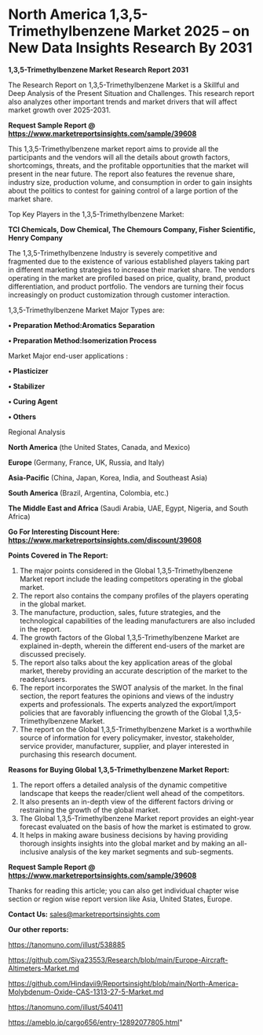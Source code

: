 # North America 1,3,5-Trimethylbenzene Market 2025 – on New Data Insights Research By 2031

<strong>1,3,5-Trimethylbenzene Market Research Report 2031</strong>

The Research Report on 1,3,5-Trimethylbenzene Market is a Skillful and Deep Analysis of the Present Situation and Challenges. This research report also analyzes other important trends and market drivers that will affect market growth over 2025-2031.

<strong>Request Sample Report @ <a href=https://www.marketreportsinsights.com/sample/39608>https://www.marketreportsinsights.com/sample/39608</a></strong>

This 1,3,5-Trimethylbenzene market report aims to provide all the participants and the vendors will all the details about growth factors, shortcomings, threats, and the profitable opportunities that the market will present in the near future. The report also features the revenue share, industry size, production volume, and consumption in order to gain insights about the politics to contest for gaining control of a large portion of the market share.

Top Key Players in the 1,3,5-Trimethylbenzene Market:

<strong>TCI Chemicals, Dow Chemical, The Chemours Company, Fisher Scientific, Henry Company</strong>

The 1,3,5-Trimethylbenzene Industry is severely competitive and fragmented due to the existence of various established players taking part in different marketing strategies to increase their market share. The vendors operating in the market are profiled based on price, quality, brand, product differentiation, and product portfolio. The vendors are turning their focus increasingly on product customization through customer interaction.

1,3,5-Trimethylbenzene Market Major Types are:

<strong>•  Preparation Method:Aromatics Separation

•  Preparation Method:Isomerization Process</strong>

Market Major end-user applications :

<strong>•  Plasticizer

•  Stabilizer

•  Curing Agent

•  Others</strong>

Regional Analysis

</u><strong><b>North America</b></strong> (the United States, Canada, and Mexico)

<strong><b>Europe </b></strong>(Germany, France, UK, Russia, and Italy)

<strong><b>Asia-Pacific</b></strong> (China, Japan, Korea, India, and Southeast Asia)

<strong><b>South America</b></strong> (Brazil, Argentina, Colombia, etc.)

<strong><b>The Middle East and Africa</b></strong> (Saudi Arabia, UAE, Egypt, Nigeria, and South Africa)

<strong>Go For Interesting Discount Here: <a href=https://www.marketreportsinsights.com/discount/39608>https://www.marketreportsinsights.com/discount/39608</a></strong>

<strong>Points Covered in The Report:</strong>
<ol>
  <li>The major points considered in the Global 1,3,5-Trimethylbenzene Market report include the leading competitors operating in the global market.</li>
  <li>The report also contains the company profiles of the players operating in the global market.</li>
  <li>The manufacture, production, sales, future strategies, and the technological capabilities of the leading manufacturers are also included in the report.</li>
  <li>The growth factors of the Global 1,3,5-Trimethylbenzene Market are explained in-depth, wherein the different end-users of the market are discussed precisely.</li>
  <li>The report also talks about the key application areas of the global market, thereby providing an accurate description of the market to the readers/users.</li>
  <li>The report incorporates the SWOT analysis of the market. In the final section, the report features the opinions and views of the industry experts and professionals. The experts analyzed the export/import policies that are favorably influencing the growth of the Global 1,3,5-Trimethylbenzene Market.</li>
  <li>The report on the Global 1,3,5-Trimethylbenzene Market is a worthwhile source of information for every policymaker, investor, stakeholder, service provider, manufacturer, supplier, and player interested in purchasing this research document.</li>
</ol>
<strong>Reasons for Buying Global 1,3,5-Trimethylbenzene Market Report:</strong>

<ol>
  <li>The report offers a detailed analysis of the dynamic competitive landscape that keeps the reader/client well ahead of the competitors.</li>
  <li>It also presents an in-depth view of the different factors driving or restraining the growth of the global market.</li>
  <li>The Global 1,3,5-Trimethylbenzene Market report provides an eight-year forecast evaluated on the basis of how the market is estimated to grow.</li>
  <li>It helps in making aware business decisions by having providing thorough insights insights into the global market and by making an all-inclusive analysis of the key market segments and sub-segments.</li>
</ol>
<strong>Request Sample Report @ <a href=https://www.marketreportsinsights.com/sample/39608>https://www.marketreportsinsights.com/sample/39608</a></strong>


Thanks for reading this article; you can also get individual chapter wise section or region wise report version like Asia, United States, Europe.

<strong>Contact Us:</strong>
sales@marketreportsinsights.com

<strong>Our other reports:</strong>

<a href=https://tanomuno.com/illust/538885>https://tanomuno.com/illust/538885</a>

<a href=https://github.com/Siya23553/Research/blob/main/Europe-Aircraft-Altimeters-Market.md>https://github.com/Siya23553/Research/blob/main/Europe-Aircraft-Altimeters-Market.md</a>

<a href=https://github.com/Hindavii9/Reportsinsight/blob/main/North-America-Molybdenum-Oxide-CAS-1313-27-5-Market.md>https://github.com/Hindavii9/Reportsinsight/blob/main/North-America-Molybdenum-Oxide-CAS-1313-27-5-Market.md</a>

<a href=https://tanomuno.com/illust/540411>https://tanomuno.com/illust/540411</a>

<a href=https://ameblo.jp/cargo656/entry-12892077805.html>https://ameblo.jp/cargo656/entry-12892077805.html</a>"
